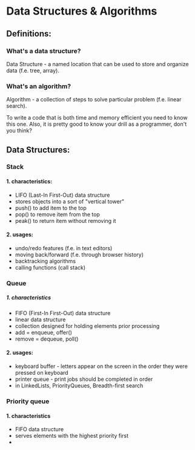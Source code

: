 # Data Structures & Algorithms

## Definitions:
### What's a data structure?
Data Structure - a named location that can be used to store and organize data (f.e. tree, array).

### What's an algorithm?
Algorithm - a collection of steps to solve particular problem (f.e. linear search).


To write a code that is both time and memory efficient you need to know this one. 
Also, it is pretty good to know your drill as a programmer, don't you think?


## Data Structures:
### Stack
#### 1. characteristics:
- LIFO (Last-In First-Out) data structure 
- stores objects into a sort of "vertical tower"
- push() to add item to the top
- pop() to remove item from the top
- peak() to return item without removing it

#### 2. usages:
- undo/redo features (f.e. in text editors)
- moving back/forward (f.e. through browser history)
- backtracking algorithms
- calling functions (call stack)

### Queue
##### 1. characteristics
- FIFO (First-In First-Out) data structure
- linear data structure
- collection designed for holding elements prior processing
- add = enqueue, offer()
- remove = dequeue, poll()

#### 2. usages:
- keyboard buffer - letters appear on the screen in the order they were pressed on keyboard
- printer queue - print jobs should be completed in order
- in LinkedLists, PriorityQueues, Breadth-first search

### Priority queue
#### 1. characteristics
- FIFO data structure
- serves elements with the highest priority first
- 

